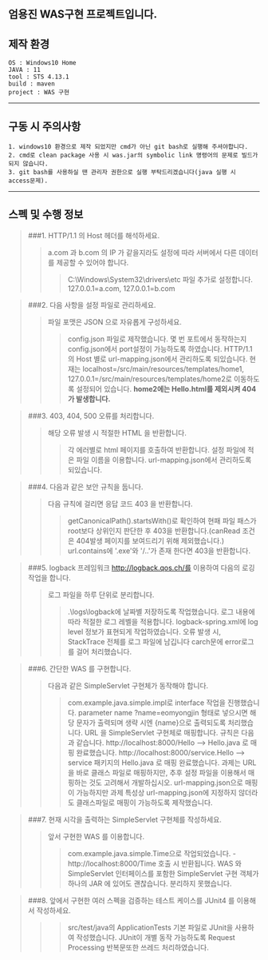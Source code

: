 엄용진 WAS구현 프로젝트입니다.
---

## 제작 환경

```
OS : Windows10 Home
JAVA : 11
tool : STS 4.13.1
build : maven
project : WAS 구현
```
---
## 구동 시 주의사항
```
1. windows10 환경으로 제작 되었지만 cmd가 아닌 git bash로 실행해 주셔야합니다.
2. cmd로 clean package 사용 시 was.jar의 symbolic link 명령어의 문제로 빌드가 되지 않습니다.
3. git bash를 사용하실 땐 관리자 권한으로 실행 부탁드리겠습니다(java 실행 시 access문제).
``` 
---
## 스펙 및 수행 정보
>###1. HTTP/1.1 의 Host 헤더를 해석하세요.
>> a.com 과 b.com 의 IP 가 같을지라도 설정에 따라 서버에서 다른 데이터를 제공할 수 있어야 합니다.
>>> C:\Windows\System32\drivers\etc 파일 추가로 설정합니다.
>>> 127.0.0.1=a.com, 127.0.0.1=b.com
 
>###2. 다음 사항을 설정 파일로 관리하세요.
>> 파일 포맷은 JSON 으로 자유롭게 구성하세요.
>>> config.json 파일로 제작했습니다.
>> 몇 번 포트에서 동작하는지
>>> config.json에서 port설정이 가능하도록 하였습니다.
>>  HTTP/1.1 의 Host 별로 
>>> url-mapping.json에서 관리하도록 되있습니다.
>>> 현재는 localhost=/src/main/resources/templates/home1, 127.0.0.1=/src/main/resources/templates/home2로 이동하도록 설정되어 있습니다.
>>> **home2에는 Hello.html를 제외시켜 404가 발생합니다.**

>###3. 403, 404, 500 오류를 처리합니다.
>> 해당 오류 발생 시 적절한 HTML 을 반환합니다.
>>> 각 에러별로 html 페이지를 호출하여 반환합니다.
>> 설정 파일에 적은 파일 이름을 이용합니다.
>>> url-mapping.json에서 관리하도록 되있습니다.

>###4. 다음과 같은 보안 규칙을 둡니다.
>> 다음 규칙에 걸리면 응답 코드 403 을 반환합니다.
>>> getCanonicalPath().startsWith()로 확인하여 현패 파일 패스가 root보다 상위인지 판단한 후 403을 반환합니다.(canRead 조건은 404발생 페이지를 보여드리기 위해 제외했습니다.)
>>> url.contains에 '.exe'와 '/..'가 존재 한다면 403을 반환합니다.

>###5. logback 프레임워크 http://logback.qos.ch/를 이용하여 다음의 로깅 작업을 합니다.
>> 로그 파일을 하루 단위로 분리합니다.
>>> .\logs\logback에 날짜별 저장하도록 작업했습니다.
>> 로그 내용에 따라 적절한 로그 레벨을 적용합니다.
>>> logback-spring.xml에 log level 정보가 표현되게 작업하였습니다.
>> 오류 발생 시, StackTrace 전체를 로그 파일에 남깁니다
>>> carch문에 error로그를 걸어 처리했습니다.

>###6. 간단한 WAS 를 구현합니다.
>> 다음과 같은 SimpleServlet 구현체가 동작해야 합니다.
>>> com.example.java.simple.impl로 interface 작업을 진행했습니다.
>>> parameter name ?name=eomyongjin 형태로 넣으시면 해당 문자가 출력되며 생략 시엔 {name}으로 출력되도록 처리했습니다.
>> URL 을 SimpleServlet 구현체로 매핑합니다. 규칙은 다음과 같습니다.
>>> http://localhost:8000/Hello --> Hello.java 로 매핑 완료했습니다.
>>> http://localhost:8000/service.Hello --> service 패키지의 Hello.java 로 매핑 완료했습니다.
>> 과제는 URL 을 바로 클래스 파일로 매핑하지만, 추후 설정 파일을 이용해서 매핑하는 것도 고려해서 개발하십시오.
>>> url-mapping.json으로 매핑이 가능하지만 과제 특성상 url-mapping.json에 지정하지 않더라도 클래스파일로 매핑이 가능하도록 제작했습니다.

>###7. 현재 시각을 출력하는 SimpleServlet 구현체를 작성하세요.
>> 앞서 구현한 WAS 를 이용합니다.
>>> com.example.java.simple.Time으로 작업되었습니다. - http://localhost:8000/Time 호출 시 반환됩니다.
>> WAS 와 SimpleServlet 인터페이스를 포함한 SimpleServlet 구현 객체가 하나의 JAR 에 있어도 괜찮습니다.
>>> 분리하지 못했습니다.
	
>###8. 앞에서 구현한 여러 스펙을 검증하는 테스트 케이스를 JUnit4 를 이용해서 작성하세요.
>>> src/test/java의 ApplicationTests 기본 파일로 JUnit을 사용하여 작성했습니다.
>>> JUnit이 개별 동작 가능하도록 Request Processing 반복문또한 쓰레드 처리하였습니다.
        
